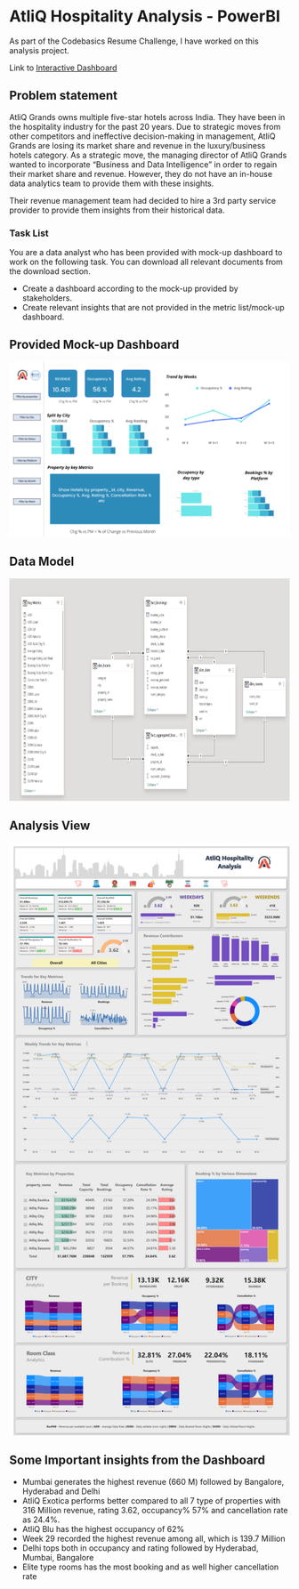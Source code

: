 # AtliQ Hospitality Analysis - PowerBI

As part of the Codebasics Resume Challenge, I have worked on this analysis project.

Link to [Interactive Dashboard](https://www.novypro.com/project/atliq-hospitality-analysis-power-bi-9)

## Problem statement

AtliQ Grands owns multiple five-star hotels across India. They have been in the hospitality industry for the past 20 years. Due to strategic moves from other competitors and ineffective decision-making in management, AtliQ Grands are losing its market share and revenue in the luxury/business hotels category. As a strategic move, the managing director of AtliQ Grands wanted to incorporate “Business and Data Intelligence” in order to regain their market share and revenue. However, they do not have an in-house data analytics team to provide them with these insights.

Their revenue management team had decided to hire a 3rd party service provider to provide them insights from their historical data.

### Task List

You are a data analyst who has been provided with mock-up dashboard to work on the following task. You can download all relevant documents from the download section.

- Create a dashboard according to the mock-up provided by stakeholders. 
- Create relevant insights that are not provided in the metric list/mock-up dashboard.

## Provided Mock-up Dashboard
<p align="center">
    <img src="https://github.com/Pravesh-Agarwal/AtliQ-Hospitality-Analysis-BI-Dashboard/blob/main/Dataset/mock%20up%20dashboard_atliq%20grands.png" width="600">
</p>


## Data Model

<p align="center">
    <img src='https://github.com/Pravesh-Agarwal/AtliQ-Hospitality-Analysis-BI-Dashboard/blob/main/Resources/Data_Model.png' height="400">
</p>


## Analysis View

<p align="center">
    <img src='https://github.com/Pravesh-Agarwal/AtliQ-Hospitality-Analysis-BI-Dashboard/blob/main/Resources/Hospitality%20Project%20Dashboard.png' width="600">
</p>

## Some Important insights from the Dashboard

- Mumbai generates the highest revenue (660 M) followed by Bangalore, Hyderabad and Delhi
- AtliQ Exotica performs better compared to all 7 type of properties with 316 Million revenue, rating 3.62, occupancy% 57% and cancellation rate as 24.4%.
- AtliQ Blu has the highest occupancy of 62%
- Week 29 recorded the highest revenue among all, which is 139.7 Million
- Delhi tops both in occupancy and rating followed by Hyderabad, Mumbai, Bangalore
- Elite type rooms has the most booking and as well higher cancellation rate

